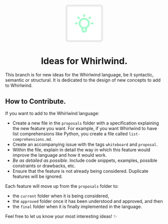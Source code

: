 <p align=center>
    <img width=120 src="./assets/wrl-lightbulb.svg" alt="💡"></img>
</p>

<h1 align=center>Ideas for Whirlwind.</h1>

This branch is for new ideas for the Whirlwind language, be it syntactic, semantic or structural. It is dedicated to the design of new concepts to add to Whirlwind.

## How to Contribute.

If you want to add to the Whirlwind language:

-  Create a new file in the `proposals` folder with a specification explaining the new feature you want. For example, if you want Whirlwind to have list comprehensions like Python, you create a file called `list-comprehensions.md`.
-  Create an accompanying issue with the tags `whiteboard` and `proposal`.
-  Within the file, explain in detail the way in which this feature would improve the language and how it would work.
-  _Be as detailed as possible_. Include code snippets, examples, possible constraints or drawbacks, etc.
-  Ensure that the feature is not already being considered. Duplicate features will be ignored.

Each feature will move up from the `proposals` folder to:

-  the `current` folder when it is being considered,
-  the `approved` folder once it has been understood and approved, and then
-  the `final` folder when it is finally implemented in the language.

Feel free to let us know your most interesting ideas! ✨
